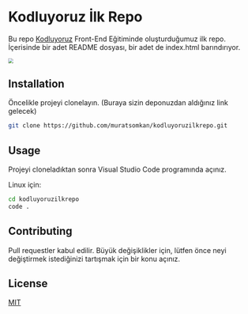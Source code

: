 # Kodluyoruz İlk Repo

Bu repo [Kodluyoruz](https://www.kodluyoruz.org/) Front-End Eğitiminde oluşturduğumuz ilk repo. İçerisinde bir adet README dosyası, bir adet de index.html barındırıyor.

<img src="C:\Users\murat\kodluyoruzilkrepo\Ekran görüntüsü 2022-07-14 222449.png" style="zoom:60%;" />



## Installation

Öncelikle projeyi clonelayın. (Buraya sizin deponuzdan aldığınız link gelecek)

```bash
git clone https://github.com/muratsomkan/kodluyoruzilkrepo.git
```

## Usage

Projeyi cloneladıktan sonra Visual Studio Code programında açınız.

Linux için:

```bash
cd kodluyoruzilkrepo
code .
```

## Contributing

Pull requestler kabul edilir. Büyük değişiklikler için, lütfen önce neyi değiştirmek istediğinizi tartışmak için bir konu açınız.

## License

[MIT](https://opensource.org/licenses/MIT)









